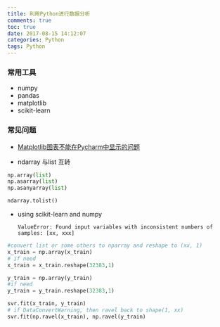```yaml
---
title: 利用Python进行数据分析
comments: true
toc: true
date: 2017-08-15 14:12:07
categories: Python
tags: Python
---
```


### 常用工具

- numpy
- pandas
- matplotlib
- scikit-learn 

### 常见问题

- [ Matplotlib图表不能在Pycharm中显示的问题](http://blog.csdn.net/xinluqishi123/article/details/63523531)

- ndarray 与list 互转

```python
np.array(list)
np.asarray(list)
np.asanyarray(list)

ndarray.tolist()
```
- using scikit-learn and numpy

    `ValueError: Found input variables with inconsistent numbers of samples: [xx, xxx]`

```python
#convert list or some others to nparray and reshape to (xx, 1)
x_train = np.array(x_train)
# if need
x_train = x_train.reshape(32383,1)

y_train = np.array(y_train)
#if need
y_train = y_train.reshape(32383,1)

svr.fit(x_train, y_train)
# if DataConvertWarning, then ravel back to shape(1, xx)
svr.fit(np.ravel(x_train), np.ravel(y_train)
```